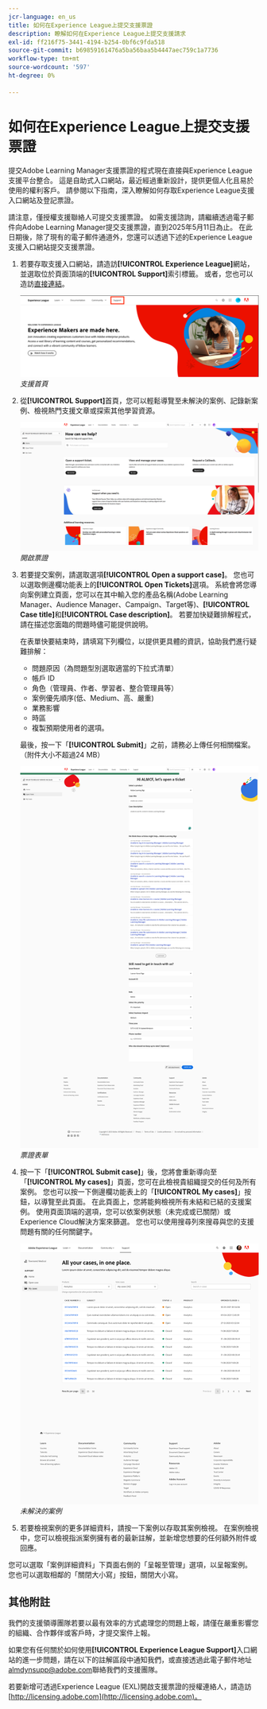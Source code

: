 ```yaml
---
jcr-language: en_us
title: 如何在Experience League上提交支援票證
description: 瞭解如何在Experience League上提交支援請求
exl-id: ff216f75-3441-4194-b254-0bf6c9fda518
source-git-commit: b69859161476a5ba56baa5b4447aec759c1a7736
workflow-type: tm+mt
source-wordcount: '597'
ht-degree: 0%

---
```


# 如何在Experience League上提交支援票證

提交Adobe Learning Manager支援票證的程式現在直接與Experience League支援平台整合。 這是自助式入口網站，最近經過重新設計，提供更個人化且易於使用的權利客戶。 請參閱以下指南，深入瞭解如何存取Experience League支援入口網站及登記票證。

請注意，僅授權支援聯絡人可提交支援票證。 如需支援諮詢，請繼續透過電子郵件向Adobe Learning Manager提交支援票證，直到2025年5月11日為止。 在此日期後，除了現有的電子郵件通道外，您還可以透過下述的Experience League支援入口網站提交支援票證。

1. 若要存取支援入口網站，請造訪&#x200B;**[!UICONTROL Experience League]**&#x200B;網站，並選取位於頁面頂端的&#x200B;**[!UICONTROL Support]**&#x200B;索引標籤。 或者，您也可以造訪[直接連結](https://experienceleague.adobe.com/home?lang=zh-Hant#support)。

   ![](assets/support.png)
   _支援首頁_

2. 從&#x200B;**[!UICONTROL Support]**&#x200B;首頁，您可以輕鬆導覽至未解決的案例、記錄新案例、檢視熱門支援文章或探索其他學習資源。

   ![](assets/open-ticket.png)
   _開啟票證_

3. 若要提交案例，請選取選項&#x200B;**[!UICONTROL Open a support case]**。 您也可以選取側邊欄功能表上的&#x200B;**[!UICONTROL Open Tickets]**&#x200B;選項。 系統會將您導向案例建立頁面，您可以在其中輸入您的產品名稱(Adobe Learning Manager、Audience Manager、Campaign、Target等)、**[!UICONTROL Case title]**&#x200B;和&#x200B;**[!UICONTROL Case description]**。 若要加快疑難排解程式，請在描述您面臨的問題時儘可能提供說明。

   在表單快要結束時，請填寫下列欄位，以提供更具體的資訊，協助我們進行疑難排解：

   * 問題原因（為問題型別選取適當的下拉式清單）
   * 帳戶 ID
   * 角色（管理員、作者、學習者、整合管理員等）
   * 案例優先順序(低、Medium、高、嚴重)
   * 業務影響
   * 時區
   * 複製預期使用者的選項。

   最後，按一下「**[!UICONTROL Submit]**」之前，請務必上傳任何相關檔案。 （附件大小不超過24 MB）

   ![](assets/ticket-form.png)
   _票證表單_

4. 按一下「**[!UICONTROL Submit case]**」後，您將會重新導向至「**[!UICONTROL My cases]**」頁面，您可在此檢視貴組織提交的任何及所有案例。 您也可以按一下側邊欄功能表上的「**[!UICONTROL My cases]**」按鈕，以導覽至此頁面。 在此頁面上，您將能夠檢視所有未結和已結的支援案例。 使用頁面頂端的選項，您可以依案例狀態（未完成或已關閉）或Experience Cloud解決方案來篩選。 您也可以使用搜尋列來搜尋與您的支援問題有關的任何關鍵字。

   ![](assets/open-cases.png)
   _未解決的案例_

5. 若要檢視案例的更多詳細資料，請按一下案例以存取其案例檢視。 在案例檢視中，您可以檢視指派案例擁有者的最新註解，並新增您想要的任何額外附件或回應。

您可以選取「案例詳細資料」下頁面右側的「呈報至管理」選項，以呈報案例。 您也可以選取相鄰的「關閉大小寫」按鈕，關閉大小寫。

## 其他附註

我們的支援領導團隊若要以最有效率的方式處理您的問題上報，請僅在嚴重影響您的組織、合作夥伴或客戶時，才提交案件上報。

如果您有任何關於如何使用&#x200B;**[!UICONTROL Experience League Support]**&#x200B;入口網站的進一步問題，請在以下的註解區段中通知我們，或直接透過此電子郵件地址[almdynsupp@adobe.com](mailto:almdynsupp@adobe.com)聯絡我們的支援團隊。

若要新增可透過Experience League (EXL)開啟支援票證的授權連絡人，請造訪[http://licensing.adobe.com](http://licensing.adobe.com)。
